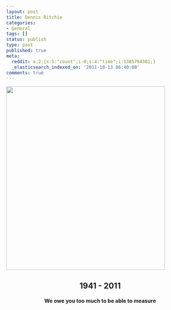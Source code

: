 ```yaml
---
layout: post
title: Dennis Ritchie
categories:
- General
tags: []
status: publish
type: post
published: true
meta:
  reddit: a:2:{s:5:"count";i:0;s:4:"time";i:1385704301;}
  _elasticsearch_indexed_on: '2011-10-13 06:40:00'
comments: true
---
```

<img class="aligncenter" src="http://upload.wikimedia.org/wikipedia/commons/0/01/Dennis_MacAlistair_Ritchie_.jpg" alt="" width="426" height="493" />
<h2 style="text-align:center;">1941 - 2011</h2>
<h4 style="text-align:center;">We owe you too much to be able to measure</h4>
